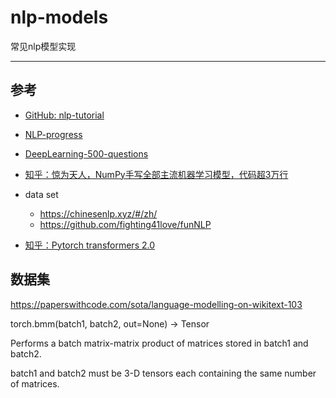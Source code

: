 # nlp-models
常见nlp模型实现


---
## 参考
- [GitHub: nlp-tutorial](https://github.com/graykode/nlp-tutorial)
- [NLP-progress](http://nlpprogress.com)
- [DeepLearning-500-questions](https://github.com/scutan90/DeepLearning-500-questions)
 
- [知乎：惊为天人，NumPy手写全部主流机器学习模型，代码超3万行](https://zhuanlan.zhihu.com/p/72331050)

- data set 
    - https://chinesenlp.xyz/#/zh/
    - https://github.com/fighting41love/funNLP
    
- [知乎：Pytorch transformers 2.0](https://zhuanlan.zhihu.com/p/84742727)


## 数据集

https://paperswithcode.com/sota/language-modelling-on-wikitext-103

torch.bmm(batch1, batch2, out=None) → Tensor

Performs a batch matrix-matrix product of matrices stored in batch1 and batch2.

batch1 and batch2 must be 3-D tensors each containing the same number of matrices.

